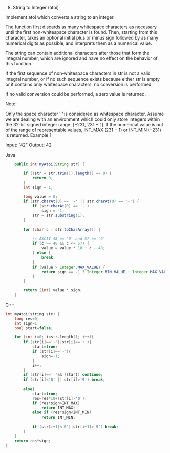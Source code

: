 8. String to Integer (atoi)

Implement atoi which converts a string to an integer.

The function first discards as many whitespace characters as necessary until the first non-whitespace character is found. Then, starting from this character, takes an optional initial plus or minus sign followed by as many numerical digits as possible, and interprets them as a numerical value.

The string can contain additional characters after those that form the integral number, which are ignored and have no effect on the behavior of this function.

If the first sequence of non-whitespace characters in str is not a valid integral number, or if no such sequence exists because either str is empty or it contains only whitespace characters, no conversion is performed.

If no valid conversion could be performed, a zero value is returned.

Note:

Only the space character ' ' is considered as whitespace character.
Assume we are dealing with an environment which could only store integers within the 32-bit signed integer range: [−231,  231 − 1]. If the numerical value is out of the range of representable values, INT_MAX (231 − 1) or INT_MIN (−231) is returned.
Example 1:

Input: "42"
Output: 42


Java 

````java 
    public int myAtoi(String str) {

        if ((str = str.trim()).length() == 0) {
            return 0;
        }
        int sign = 1;

        long value = 0;
        if (str.charAt(0) == '-' || str.charAt(0) == '+') {
            if (str.charAt(0) == '-')
                sign = -1;
            str = str.substring(1);
        }

        for (char c : str.toCharArray()) {
            
            // ASCII 48 == '0' and 57 == '9'
            if (c >= 48 && c <= 57) {
                value = value * 10 + c - 48;
            } else {
                break;
            }
            if (value > Integer.MAX_VALUE) {
                return sign == -1 ? Integer.MIN_VALUE : Integer.MAX_VALUE;
            }
        }

        return (int) value * sign;
    }
````

C++

````cpp
int myAtoi(string str) {
    long res=0;
    int sign=1;
    bool start=false;

    for (int i=0; i<str.length(); i++){
        if (str[i]=='-'||str[i]=='+'){
            start=true;
            if (str[i]=='-'){
                sign=-1;
            }
            i++;
        }
        if (str[i]==' '&& !start) continue;
        if (str[i]<'0' || str[i]>'9') break;
        
        else{
            start=true;
            res=res*10+(str[i]-'0');
            if (res*sign>INT_MAX)
                return INT_MAX;
            else if (res*sign<INT_MIN)
                return INT_MIN;
                
            if (str[i+1]<'0'||str[i+1]>'9') break;
        }
    }
    return res*sign;
}
````